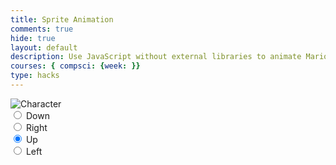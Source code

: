 ```yaml
---
title: Sprite Animation
comments: true
hide: true
layout: default
description: Use JavaScript without external libraries to animate Mario moving across screen, OOP style.
courses: { compsci: {week: }}
type: hacks
---
```

<body>
    <div>
        <canvas id="spriteContainer"> <!-- Within the base div is a canvas. An HTML canvas is used only for graphics. It allows the user to access some basic functions related to the image created on the canvas (including animation) -->
            <img id="dogSprite" src="https://s3-us-west-2.amazonaws.com/s.cdpn.io/21542/DemoRpgCharacter.png" alt="Character"></img>
        </canvas>
        <div id="controls"> <!--basic radio buttons which can be used to check whether each individual animation works -->
            <input type="radio" name="animation" id="down" checked>
            <label for="down">Down</label><br>
            <input type="radio" name="animation" id="right" checked>
            <label for="right">Right</label><br>
            <input type="radio" name="animation" id="up" checked>
            <label for="up">Up</label><br>
            <input type="radio" name="animation" id="left">
            <label for="Left">Left</label><br>
        </div>
    </div>
</body>

<script>
    window.addEventListener('load', function () {
        const canvas = document.getElementById('spriteContainer');
        const SPRITE_WIDTH = 32px;
        const SPRITE_HEIGHT = 32px;
        const FRAME_LIMIT = 48;

        canvas.width = SPRITE_WIDTH * SCALE_FACTOR;
        canvas.height = SPRITE_HEIGHT * SCALE_FACTOR;

        class Dog {
            constructor() {
                this.image = document.getElementById("dogSprite");
                this.spriteWidth = SPRITE_WIDTH;
                this.spriteHeight = SPRITE_HEIGHT;
                this.width = this.spriteWidth;
                this.height = this.spriteHeight;
                this.x = 0;
                this.y = 0;
                this.scale = 1;
                this.minFrame = 0;
                this.maxFrame = FRAME_LIMIT;
                this.frameX = 0;
                this.frameY = 0;
            }

            draw(context) {
                context.drawImage(
                    this.image,
                    this.frameX * this.spriteWidth,
                    this.frameY * this.spriteHeight,
                    this.spriteWidth,
                    this.spriteHeight,
                    this.x,
                    this.y,
                    this.width * this.scale,
                    this.height * this.scale
                );
            }

            update() {
                if (this.frameX < this.maxFrame) {
                    this.frameX++;
                } else {
                    this.frameX = 0;
                }
            }
        }

        const dog = new Dog();

        // Add event listener to the parent container for event delegation
        const controls = document.getElementById('controls');
        controls.addEventListener('click', function (event) {
            if (event.target.tagName === 'INPUT') {
                const selectedAnimation = event.target.id;
                switch (selectedAnimation) {
                    case 'down':
                        dog.frameY = 0;
                        break;
                    case 'right':
                        dog.frameY = 1;
                        break;
                    case 'up':
                        dog.frameY = 2;
                        break;
                    case 'left':
                        dog.frameY = 3;
                        break;
                    default:
                        break;
                }
            }
        });

        function animate() {
            ctx.clearRect(0, 0, canvas.width, canvas.height);
            dog.draw(ctx);
            dog.update();
            requestAnimationFrame(animate);
        }

        animate();
    });
</script>
